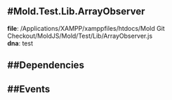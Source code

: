 
#Mold.Test.Lib.ArrayObserver
---------------------------------------

__file__: /Applications/XAMPP/xamppfiles/htdocs/Mold Git Checkout/MoldJS/Mold/Test/Lib/ArrayObserver.js  
__dna__: test  


	






##Dependencies
--------------



##Events
--------------






 

 


 



		
